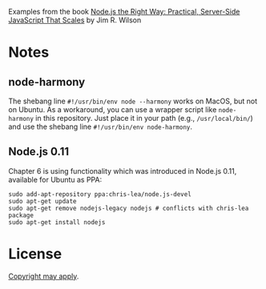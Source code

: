Examples from the book [Node.js the Right Way: Practical, Server-Side JavaScript That Scales](http://pragprog.com/book/jwnode/node-js-the-right-way) by Jim R. Wilson

# Notes

## node-harmony

The shebang line ```#!/usr/bin/env node --harmony``` works on MacOS, but not on Ubuntu. As a workaround, you can use a wrapper script like ```node-harmony``` in this repository. Just place it in your path (e.g., ```/usr/local/bin/```) and use the shebang line ```#!/usr/bin/env node-harmony```.

## Node.js 0.11

Chapter 6 is using functionality which was introduced in Node.js 0.11, available for Ubuntu as PPA:
```
sudo add-apt-repository ppa:chris-lea/node.js-devel
sudo apt-get update
sudo apt-get remove nodejs-legacy nodejs # conflicts with chris-lea package
sudo apt-get install nodejs
```

# License

[Copyright may apply](http://pragprog.com/titles/jwnode/source_code).

